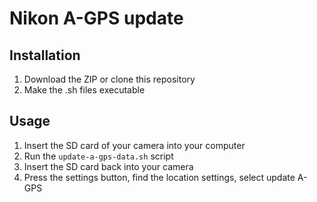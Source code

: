 # Nikon A-GPS update

## Installation

1. Download the ZIP or clone this repository
2. Make the .sh files executable

## Usage

1. Insert the SD card of your camera into your computer
2. Run the `update-a-gps-data.sh` script
3. Insert the SD card back into your camera
4. Press the settings button, find the location settings, select update A-GPS
